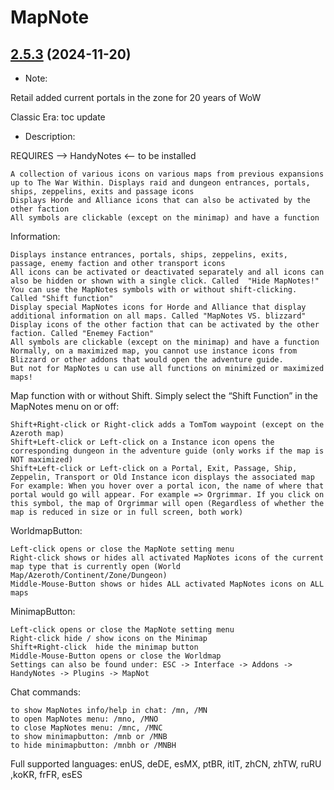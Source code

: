 # MapNote
## [2.5.3](https://github.com/Ssesmar/MapNote) (2024-11-20)
- Note:

Retail
 added current portals in the zone for 20 years of WoW

Classic Era: 
 toc update


- Description:

REQUIRES --> HandyNotes <-- to be installed                                                                                    

    A collection of various icons on various maps from previous expansions up to The War Within. Displays raid and dungeon entrances, portals, ships, zeppelins, exits and passage icons
    Displays Horde and Alliance icons that can also be activated by the other faction
    All symbols are clickable (except on the minimap) and have a function

Information:

    Displays instance entrances, portals, ships, zeppelins, exits, passage, enemy faction and other transport icons
    All icons can be activated or deactivated separately and all icons can also be hidden or shown with a single click. Called  "Hide MapNotes!"
    You can use the MapNotes symbols with or without shift-clicking. Called "Shift function"
    Display special MapNotes icons for Horde and Alliance that display additional information on all maps. Called "MapNotes VS. blizzard"
    Display icons of the other faction that can be activated by the other faction. Called "Enemey Faction"
    All symbols are clickable (except on the minimap) and have a function
    Normally, on a maximized map, you cannot use instance icons from Blizzard or other addons that would open the adventure guide.
    But not for MapNotes u can use all functions on minimized or maximized maps!

Map function with or without Shift. Simply select the “Shift Function” in the MapNotes menu on or off:

    Shift+Right-click or Right-click adds a TomTom waypoint (except on the Azeroth map)
    Shift+Left-click or Left-click on a Instance icon opens the corresponding dungeon in the adventure guide (only works if the map is NOT maximized)
    Shift+Left-click or Left-click on a Portal, Exit, Passage, Ship, Zeppelin, Transport or Old Instance icon displays the associated map
    For example: When you hover over a portal icon, the name of where that portal would go will appear. For example => Orgrimmar. If you click on this symbol, the map of Orgrimmar will open (Regardless of whether the map is reduced in size or in full screen, both work)

WorldmapButton:

    Left-click opens or close the MapNote setting menu
    Right-click shows or hides all activated MapNotes icons of the current map type that is currently open (World Map/Azeroth/Continent/Zone/Dungeon)
    Middle-Mouse-Button shows or hides ALL activated MapNotes icons on ALL maps

MinimapButton:

    Left-click opens or close the MapNote setting menu
    Right-click hide / show icons on the Minimap
    Shift+Right-click  hide the minimap button
    Middle-Mouse-Button opens or close the Worldmap
    Settings can also be found under: ESC -> Interface -> Addons -> HandyNotes -> Plugins -> MapNot

Chat commands:

    to show MapNotes info/help in chat: /mn, /MN
    to open MapNotes menu: /mno, /MNO
    to close MapNotes menu: /mnc, /MNC
    to show minimapbutton: /mnb or /MNB
    to hide minimapbutton: /mnbh or /MNBH

Full supported languages: enUS, deDE, esMX, ptBR, itIT, zhCN, zhTW, ruRU ,koKR, frFR, esES